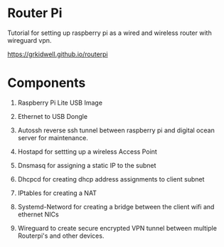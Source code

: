 # Router Pi
Tutorial for setting up raspberry pi as a wired and wireless router with wireguard vpn.

https://grkidwell.github.io/routerpi


# Components

1. Raspberry Pi Lite USB Image

2. Ethernet to USB Dongle

3. Autossh reverse ssh tunnel between raspberry pi and digital ocean server for maintenance.

4. Hostapd for settting up a wireless Access Point

5. Dnsmasq for assigning a static IP to the subnet

6. Dhcpcd for creating dhcp address assignments to client subnet

7. IPtables for creating a NAT

8. Systemd-Netword for creating a bridge between the client wifi and ethernet NICs

9. Wireguard to create secure encrypted VPN tunnel between multiple Routerpi's and other devices.





